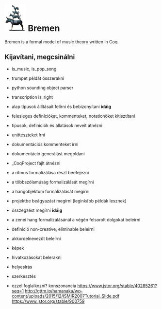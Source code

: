 # <img src="bremen.png" alt="the town musicians of bremen" width="70"/> Bremen
Bremen is a formal model of music theory written in Coq.  

## Kijavítani, megcsinálni
- is_music, is_pop_song
- trumpet példát összerakni
- python sounding object parser
- transcription is_right
- alap típusok állításait felírni és bebizonyítani **idáig**
- felesleges definíciókat, kommenteket, notationöket kitisztítani
- típusok, definíciók és állatások neveit átnézni
- unitteszteket írni
- dokumentációs kommenteket írni
- dokumentáció generálást megoldani
- _CoqProject fájlt átnézni  

- a ritmus formalizálása részt beefejezni
- a többszólamúság formalizálását megírni
- a hangobjektum formalizálását megírni
- projektbe beágyazást megírni (leginkább példák lesznek)
- összegzést megírni **idáig**
- a zenei hang formalizálásánál a végén felsorolt dolgokat beleírni
- definíció non-creative, eliminable beleírni
- akkordelnevezőt beleírni
- képek
- hivatkozásokat belerakni
- helyesírás
- szerkesztés

- ezzel foglalkozni? konszonancia https://www.jstor.org/stable/40285261?seq=1
http://gttm.jp/hamanaka/wp-content/uploads/2015/12/ISMIR2007Tutorial_Slide.pdf
https://www.jstor.org/stable/900759
